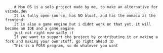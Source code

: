         # Mon OS is a solo project made by me, to make an alternative for vscode.dev
        It is fully open source, has NO bloat, and has the monaco as the frontend!
        It is also a game engine but i didnt work on that yet, it will become an IDE and a game engine
        just not right now sadly :(
        If you want to support the project by contributing it or making a fork and making your own stuff, go right ahead :D
        This is a FOSS program, so do whatever you want
